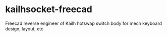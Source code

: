 # kailhsocket-freecad
Freecad reverse engineer of Kailh hotswap switch body for mech keyboard design, layout, etc
